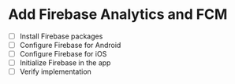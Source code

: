 # Add Firebase Analytics and FCM

- [ ] Install Firebase packages
- [ ] Configure Firebase for Android
- [ ] Configure Firebase for iOS
- [ ] Initialize Firebase in the app
- [ ] Verify implementation
